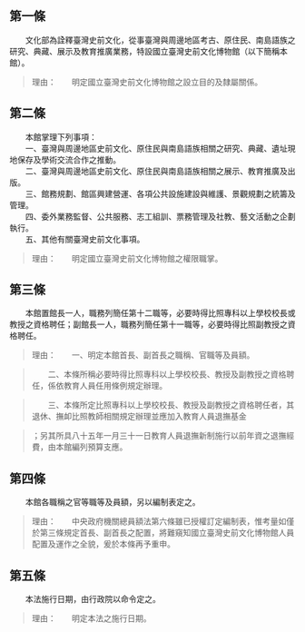 第一條 
-------
　　文化部為詮釋臺灣史前文化，從事臺灣與周邊地區考古、原住民、南島語族之研究、典藏、展示及教育推廣業務，特設國立臺灣史前文化博物館（以下簡稱本館）。  
> 理由：　　明定國立臺灣史前文化博物館之設立目的及隸屬關係。



第二條 
-------
　　本館掌理下列事項：  
　　一、臺灣與周邊地區史前文化、原住民與南島語族相關之研究、典藏、遺址現地保存及學術交流合作之推動。  
　　二、臺灣與周邊地區史前文化、原住民與南島語族相關之展示、教育推廣及出版。  
　　三、館務規劃、館區興建營運、各項公共設施建設與維護、景觀規劃之統籌及管理。  
　　四、委外業務監督、公共服務、志工組訓、票務管理及社教、藝文活動之企劃執行。  
　　五、其他有關臺灣史前文化事項。  
> 理由：　　明定國立臺灣史前文化博物館之權限職掌。



第三條 
-------
　　本館置館長一人，職務列簡任第十二職等，必要時得比照專科以上學校校長或教授之資格聘任；副館長一人，職務列簡任第十一職等，必要時得比照副教授之資格聘任。  
> 理由：　　一、明定本館首長、副首長之職稱、官職等及員額。

> 　　二、本條所稱必要時得比照專科以上學校校長、教授及副教授之資格聘任，係依教育人員任用條例規定辦理。

> 　　三、本條所定比照專科以上學校校長、教授及副教授之資格聘任者，其退休、撫卹比照教師相關規定辦理並應加入教育人員退撫基金

> ；另其所具八十五年一月三十一日教育人員退撫新制施行以前年資之退撫經費，由本館編列預算支應。



第四條 
-------
　　本館各職稱之官等職等及員額，另以編制表定之。  
> 理由：　　中央政府機關總員額法第六條雖已授權訂定編制表，惟考量如僅於第三條規定首長、副首長之配置，將難窺知國立臺灣史前文化博物館人員配置及運作之全貌，爰於本條再予重申。



第五條 
-------
　　本法施行日期，由行政院以命令定之。  
> 理由：　　明定本法之施行日期。